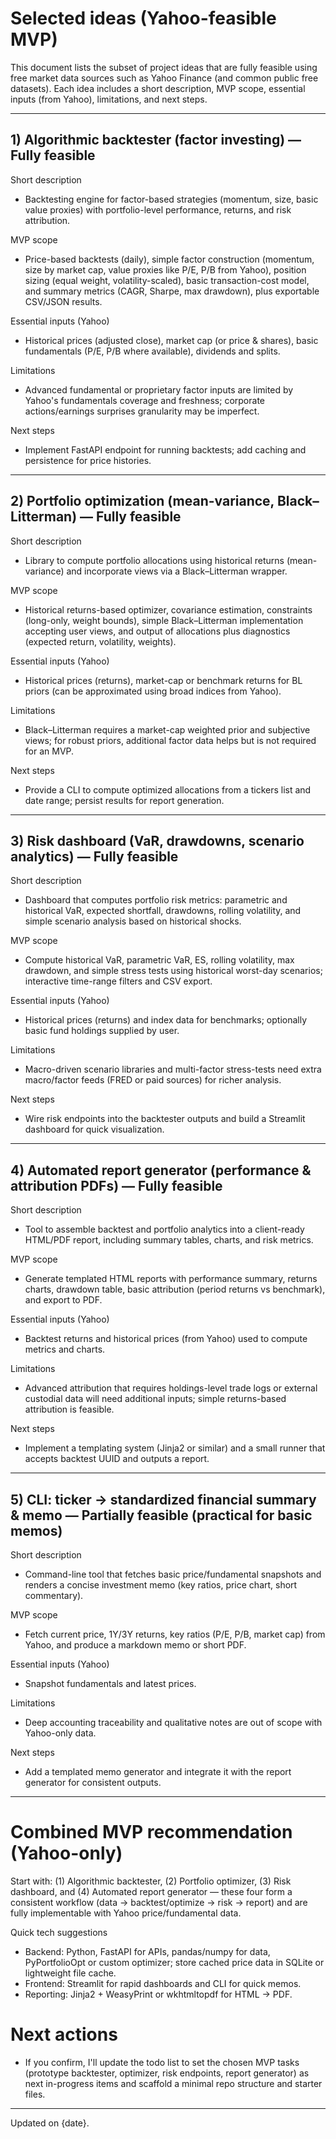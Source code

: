 # Selected ideas (Yahoo-feasible MVP)

This document lists the subset of project ideas that are fully feasible using free market data sources such as Yahoo Finance (and common public free datasets). Each idea includes a short description, MVP scope, essential inputs (from Yahoo), limitations, and next steps.

---

## 1) Algorithmic backtester (factor investing) — Fully feasible

Short description
- Backtesting engine for factor-based strategies (momentum, size, basic value proxies) with portfolio-level performance, returns, and risk attribution.

MVP scope
- Price-based backtests (daily), simple factor construction (momentum, size by market cap, value proxies like P/E, P/B from Yahoo), position sizing (equal weight, volatility-scaled), basic transaction-cost model, and summary metrics (CAGR, Sharpe, max drawdown), plus exportable CSV/JSON results.

Essential inputs (Yahoo)
- Historical prices (adjusted close), market cap (or price & shares), basic fundamentals (P/E, P/B where available), dividends and splits.

Limitations
- Advanced fundamental or proprietary factor inputs are limited by Yahoo's fundamentals coverage and freshness; corporate actions/earnings surprises granularity may be imperfect.

Next steps
- Implement FastAPI endpoint for running backtests; add caching and persistence for price histories.

---

## 2) Portfolio optimization (mean-variance, Black–Litterman) — Fully feasible

Short description
- Library to compute portfolio allocations using historical returns (mean-variance) and incorporate views via a Black–Litterman wrapper.

MVP scope
- Historical returns-based optimizer, covariance estimation, constraints (long-only, weight bounds), simple Black–Litterman implementation accepting user views, and output of allocations plus diagnostics (expected return, volatility, weights).

Essential inputs (Yahoo)
- Historical prices (returns), market-cap or benchmark returns for BL priors (can be approximated using broad indices from Yahoo).

Limitations
- Black–Litterman requires a market-cap weighted prior and subjective views; for robust priors, additional factor data helps but is not required for an MVP.

Next steps
- Provide a CLI to compute optimized allocations from a tickers list and date range; persist results for report generation.

---

## 3) Risk dashboard (VaR, drawdowns, scenario analytics) — Fully feasible

Short description
- Dashboard that computes portfolio risk metrics: parametric and historical VaR, expected shortfall, drawdowns, rolling volatility, and simple scenario analysis based on historical shocks.

MVP scope
- Compute historical VaR, parametric VaR, ES, rolling volatility, max drawdown, and simple stress tests using historical worst-day scenarios; interactive time-range filters and CSV export.

Essential inputs (Yahoo)
- Historical prices (returns) and index data for benchmarks; optionally basic fund holdings supplied by user.

Limitations
- Macro-driven scenario libraries and multi-factor stress-tests need extra macro/factor feeds (FRED or paid sources) for richer analysis.

Next steps
- Wire risk endpoints into the backtester outputs and build a Streamlit dashboard for quick visualization.

---

## 4) Automated report generator (performance & attribution PDFs) — Fully feasible

Short description
- Tool to assemble backtest and portfolio analytics into a client-ready HTML/PDF report, including summary tables, charts, and risk metrics.

MVP scope
- Generate templated HTML reports with performance summary, returns charts, drawdown table, basic attribution (period returns vs benchmark), and export to PDF.

Essential inputs (Yahoo)
- Backtest returns and historical prices (from Yahoo) used to compute metrics and charts.

Limitations
- Advanced attribution that requires holdings-level trade logs or external custodial data will need additional inputs; simple returns-based attribution is feasible.

Next steps
- Implement a templating system (Jinja2 or similar) and a small runner that accepts backtest UUID and outputs a report.

---

## 5) CLI: ticker → standardized financial summary & memo — Partially feasible (practical for basic memos)

Short description
- Command-line tool that fetches basic price/fundamental snapshots and renders a concise investment memo (key ratios, price chart, short commentary).

MVP scope
- Fetch current price, 1Y/3Y returns, key ratios (P/E, P/B, market cap) from Yahoo, and produce a markdown memo or short PDF.

Essential inputs (Yahoo)
- Snapshot fundamentals and latest prices.

Limitations
- Deep accounting traceability and qualitative notes are out of scope with Yahoo-only data.

Next steps
- Add a templated memo generator and integrate it with the report generator for consistent outputs.

---

# Combined MVP recommendation (Yahoo-only)

Start with: (1) Algorithmic backtester, (2) Portfolio optimizer, (3) Risk dashboard, and (4) Automated report generator — these four form a consistent workflow (data → backtest/optimize → risk → report) and are fully implementable with Yahoo price/fundamental data.

Quick tech suggestions
- Backend: Python, FastAPI for APIs, pandas/numpy for data, PyPortfolioOpt or custom optimizer; store cached price data in SQLite or lightweight file cache.
- Frontend: Streamlit for rapid dashboards and CLI for quick memos.
- Reporting: Jinja2 + WeasyPrint or wkhtmltopdf for HTML → PDF.

# Next actions
- If you confirm, I'll update the todo list to set the chosen MVP tasks (prototype backtester, optimizer, risk endpoints, report generator) as next in-progress items and scaffold a minimal repo structure and starter files.

---

Updated on {date}.
